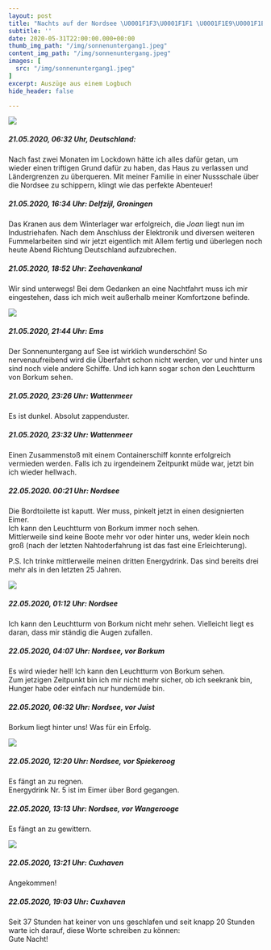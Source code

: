 ```yaml
---
layout: post
title: "Nachts auf der Nordsee \U0001F1F3\U0001F1F1 \U0001F1E9\U0001F1EA"
subtitle: ''
date: 2020-05-31T22:00:00.000+00:00
thumb_img_path: "/img/sonnenuntergang1.jpeg"
content_img_path: "/img/sonnenuntergang.jpeg"
images: [
  src: "/img/sonnenuntergang1.jpeg"
]
excerpt: Auszüge aus einem Logbuch
hide_header: false

---
```

![](/img/titelbild_boot.jpeg)

##### 21.05.2020, 06:32 Uhr, Deutschland:

Nach fast zwei Monaten im Lockdown hätte ich alles dafür getan, um wieder einen triftigen Grund dafür zu haben, das Haus zu verlassen und Ländergrenzen zu überqueren. Mit meiner Familie in einer Nussschale über die Nordsee zu schippern, klingt wie das perfekte Abenteuer!

##### 21.05.2020, 16:34 Uhr: Delfzijl, Groningen

Das Kranen aus dem Winterlager war erfolgreich, die _Joan_ liegt nun im Industriehafen. Nach dem Anschluss der Elektronik und diversen weiteren Fummelarbeiten sind wir jetzt eigentlich mit Allem fertig und überlegen noch heute Abend Richtung Deutschland aufzubrechen.

##### 21.05.2020, 18:52 Uhr: Zeehavenkanal

Wir sind unterwegs! Bei dem Gedanken an eine Nachtfahrt muss ich mir eingestehen, dass ich mich weit außerhalb meiner Komfortzone befinde.

![](/img/papa.jpeg)

##### 21.05.2020, 21:44 Uhr: Ems

Der Sonnenuntergang auf See ist wirklich wunderschön! So nervenaufreibend wird die Überfahrt schon nicht werden, vor und hinter uns sind noch viele andere Schiffe. Und ich kann sogar schon den Leuchtturm von Borkum sehen.

##### 21.05.2020, 23:26 Uhr: Wattenmeer

Es ist dunkel. Absolut zappenduster.

##### 21.05.2020, 23:32 Uhr: Wattenmeer

Einen Zusammenstoß mit einem Containerschiff konnte erfolgreich vermieden werden. Falls ich zu irgendeinem Zeitpunkt müde war, jetzt bin ich wieder hellwach.

##### 22.05.2020. 00:21 Uhr: Nordsee

Die Bordtoilette ist kaputt. Wer muss, pinkelt jetzt in einen designierten Eimer.  
Ich kann den Leuchtturm von Borkum immer noch sehen.  
Mittlerweile sind keine Boote mehr vor oder hinter uns, weder klein noch groß (nach der letzten Nahtoderfahrung ist das fast eine Erleichterung).

P.S. Ich trinke mittlerweile meinen dritten Energydrink. Das sind bereits drei mehr als in den letzten 25 Jahren.

![](/img/dunkel.jpeg)

##### 22.05.2020, 01:12 Uhr: Nordsee

Ich kann den Leuchtturm von Borkum nicht mehr sehen. Vielleicht liegt es daran, dass mir ständig die Augen zufallen.

##### 22.05.2020, 04:07 Uhr: Nordsee, vor Borkum

Es wird wieder hell! Ich kann den Leuchtturm von Borkum sehen.  
Zum jetzigen Zeitpunkt bin ich mir nicht mehr sicher, ob ich seekrank bin, Hunger habe oder einfach nur hundemüde bin. 

##### 22.05.2020, 06:32 Uhr: Nordsee, vor Juist

Borkum liegt hinter uns! Was für ein Erfolg.

![](/img/sonnenaufgang.jpeg)

##### 22.05.2020, 12:20 Uhr: Nordsee, vor Spiekeroog

Es fängt an zu regnen.  
Energydrink Nr. 5 ist im Eimer über Bord gegangen.

##### 22.05.2020, 13:13 Uhr: Nordsee, vor Wangerooge

Es fängt an zu gewittern.

![](/img/gewitter.jpeg)

##### 22.05.2020, 13:21 Uhr: Cuxhaven

Angekommen!

##### 22.05.2020, 19:03 Uhr: Cuxhaven

Seit 37 Stunden hat keiner von uns geschlafen und seit knapp 20 Stunden warte ich darauf, diese Worte schreiben zu können:  
Gute Nacht!
